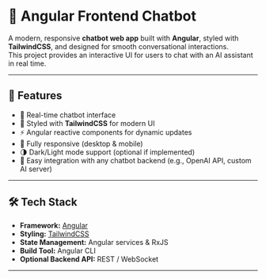 # 🤖 Angular Frontend Chatbot

A modern, responsive **chatbot web app** built with **Angular**, styled with **TailwindCSS**, and designed for smooth conversational interactions.  
This project provides an interactive UI for users to chat with an AI assistant in real time.

---

## 🚀 Features

- 💬 Real-time chatbot interface  
- 🎨 Styled with **TailwindCSS** for modern UI  
- ⚡ Angular reactive components for dynamic updates  
- 📱 Fully responsive (desktop & mobile)  
- 🌗 Dark/Light mode support (optional if implemented)  
- 🔌 Easy integration with any chatbot backend (e.g., OpenAI API, custom AI server)  

---

## 🛠️ Tech Stack

- **Framework:** [Angular](https://angular.io/)  
- **Styling:** [TailwindCSS](https://tailwindcss.com/)  
- **State Management:** Angular services & RxJS  
- **Build Tool:** Angular CLI  
- **Optional Backend API:** REST / WebSocket  

---

